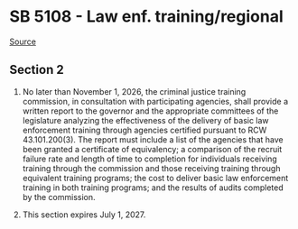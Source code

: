 # SB 5108 - Law enf. training/regional

[Source](http://lawfilesext.leg.wa.gov/biennium/2023-24/Pdf/Bills/Senate%20Bills/5108.pdf)

## Section 2
1. No later than November 1, 2026, the criminal justice training commission, in consultation with participating agencies, shall provide a written report to the governor and the appropriate committees of the legislature analyzing the effectiveness of the delivery of basic law enforcement training through agencies certified pursuant to RCW 43.101.200(3). The report must include a list of the agencies that have been granted a certificate of equivalency; a comparison of the recruit failure rate and length of time to completion for individuals receiving training through the commission and those receiving training through equivalent training programs; the cost to deliver basic law enforcement training in both training programs; and the results of audits completed by the commission.

2. This section expires July 1, 2027.
